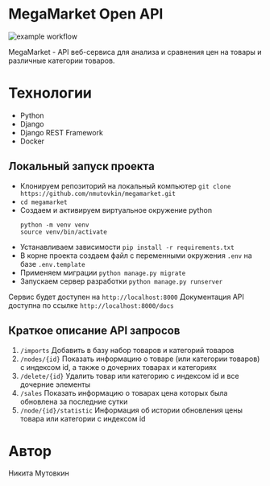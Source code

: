 # MegaMarket Open API

![example workflow](https://github.com/nmutovkin/megamarket/actions/workflows/megamarket_workflow.yml/badge.svg)

MegaMarket - API веб-сервиса для анализа и сравнения цен на товары и различные категории товаров.

# Технологии
* Python
* Django
* Django REST Framework
* Docker

## Локальный запуск проекта

* Клонируем репозиторий на локальный компьютер ```git clone https://github.com/nmutovkin/megamarket.git```
* ```cd megamarket```
* Создаем и активируем виртуальное окружение python
    ```
    python -m venv venv
    source venv/bin/activate
    ```
* Устанавливаем зависимости ```pip install -r requirements.txt```
* В корне проекта создаем файл с переменными окружения ```.env``` на базе ```.env.template```
* Применяем миграции ```python manage.py migrate```
* Запускаем сервер разработки ```python manage.py runserver```

Сервис будет доступен на ```http://localhost:8000```
Документация API доступна по ссылке ```http://localhost:8000/docs```

## Краткое описание API запросов

1. ```/imports``` Добавить в базу набор товаров и категорий товаров
2. ```/nodes/{id}``` Показать информацию о товаре (или категории товаров) с индексом id, а также о дочерних товарах и категориях
3. ```/delete/{id}``` Удалить товар или категорию с индексом id и все дочерние элементы
4. ```/sales``` Показать информацию о товарах цена которых была обновлена за последние сутки
5. ```/node/{id}/statistic``` Информация об истории обновления цены товара или категории с индексом id

# Автор

Никита Мутовкин
